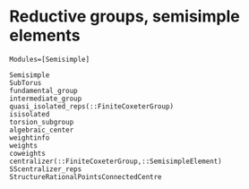 # Reductive groups, semisimple elements
```@index
Modules=[Semisimple]
```
```@docs
Semisimple
SubTorus
fundamental_group
intermediate_group
quasi_isolated_reps(::FiniteCoxeterGroup)
isisolated
torsion_subgroup
algebraic_center
weightinfo
weights
coweights
centralizer(::FiniteCoxeterGroup,::SemisimpleElement)
SScentralizer_reps
StructureRationalPointsConnectedCentre
```
